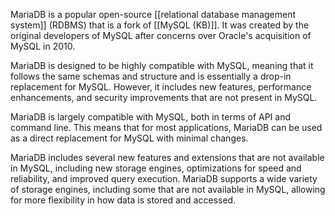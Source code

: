 MariaDB is a popular open-source [[relational database management system]] (RDBMS) that is a fork of [[MySQL (KB)]]. It was created by the original developers of MySQL after concerns over Oracle's acquisition of MySQL in 2010. 

MariaDB is designed to be highly compatible with MySQL, meaning that it follows the same schemas and structure and is essentially a drop-in replacement for MySQL. However, it includes new features, performance enhancements, and security improvements that are not present in MySQL.

MariaDB is largely compatible with MySQL, both in terms of API and command line. This means that for most applications, MariaDB can be used as a direct replacement for MySQL with minimal changes.

MariaDB includes several new features and extensions that are not available in MySQL, including new storage engines, optimizations for speed and reliability, and improved query execution. MariaDB supports a wide variety of storage engines, including some that are not available in MySQL, allowing for more flexibility in how data is stored and accessed.

